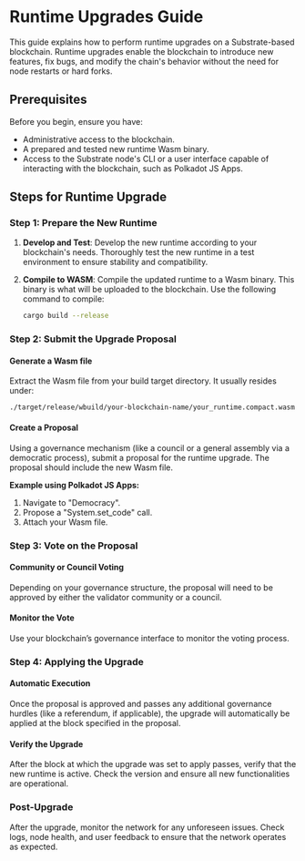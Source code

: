 
# Runtime Upgrades Guide

This guide explains how to perform runtime upgrades on a Substrate-based blockchain. Runtime upgrades enable the blockchain to introduce new features, fix bugs, and modify the chain's behavior without the need for node restarts or hard forks.

## Prerequisites

Before you begin, ensure you have:
- Administrative access to the blockchain.
- A prepared and tested new runtime Wasm binary.
- Access to the Substrate node's CLI or a user interface capable of interacting with the blockchain, such as Polkadot JS Apps.

## Steps for Runtime Upgrade

### Step 1: Prepare the New Runtime

1. **Develop and Test**: Develop the new runtime according to your blockchain's needs. Thoroughly test the new runtime in a test environment to ensure stability and compatibility.

2. **Compile to WASM**: Compile the updated runtime to a Wasm binary. This binary is what will be uploaded to the blockchain. Use the following command to compile:
   ```bash
   cargo build --release
   ```

### Step 2: Submit the Upgrade Proposal

#### Generate a Wasm file
Extract the Wasm file from your build target directory. It usually resides under:

`./target/release/wbuild/your-blockchain-name/your_runtime.compact.wasm`


#### Create a Proposal
Using a governance mechanism (like a council or a general assembly via a democratic process), submit a proposal for the runtime upgrade. The proposal should include the new Wasm file.

**Example using Polkadot JS Apps:**
1. Navigate to "Democracy".
2. Propose a "System.set_code" call.
3. Attach your Wasm file.


### Step 3: Vote on the Proposal

#### Community or Council Voting
Depending on your governance structure, the proposal will need to be approved by either the validator community or a council.

#### Monitor the Vote
Use your blockchain’s governance interface to monitor the voting process.

### Step 4: Applying the Upgrade

#### Automatic Execution
Once the proposal is approved and passes any additional governance hurdles (like a referendum, if applicable), the upgrade will automatically be applied at the block specified in the proposal.

#### Verify the Upgrade
After the block at which the upgrade was set to apply passes, verify that the new runtime is active. Check the version and ensure all new functionalities are operational.

### Post-Upgrade

After the upgrade, monitor the network for any unforeseen issues. Check logs, node health, and user feedback to ensure that the network operates as expected.




